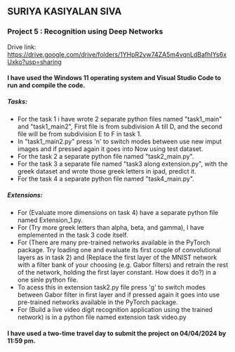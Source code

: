 ## SURIYA KASIYALAN SIVA
### Project 5 : Recognition using Deep Networks
Drive link:
https://drive.google.com/drive/folders/1YHpR2yw74ZA5m4vqnLdBafhIYs6xUxko?usp=sharing

#### I have used the Windows 11 operating system and Visual Studio Code to run and compile the code.
##### Tasks:
* For the task 1 i have wrote 2 separate python files named "task1_main" and "task1_main2", First file is from subdivision A till D, and the second file will be from subdivision E to F in task 1.
* In "task1_main2.py" press 'n' to switch modes between use new imput images and if pressed again it goes into Now using test dataset.
* For the task 2 a separate python file named "task2_main.py".
* For the task 3 a separate file named "task3 along extension.py", with the greek dataset and wrote those greek letters in ipad, predict it.
* For the task 4 a separate python file named "task4_main.py".
##### Extensions:
* For (Evaluate more dimensions on task 4) have a separate python file named Extension_1.py.
* For (Try more greek letters than alpha, beta, and gamma), I have emplemented in the task 3 code itself.
* For (There are many pre-trained networks available in the PyTorch package. Try loading one and evaluate its first couple of convolutional layers as in task 2) and (Replace the first layer of the MNIST network with a filter bank of your choosing (e.g. Gabor filters) and retrain the rest of the network, holding the first layer constant. How does it do?) in a one sinle python file.
* To acess this in extension task2.py file press 'g' to switch modes between Gabor filter in first layer and if pressed again it goes into use pre-trained networks available in the PyTorch package.
* For (Build a live video digit recognition application using the trained network) is in a python file named extension task video.py

#### I have used a two-time travel day to submit the project on 04/04/2024 by 11:59 pm.
